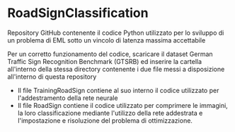 # RoadSignClassification
Repository GitHub contenente il codice Python utilizzato per lo sviluppo di un problema di EML sotto un vincolo di latenza massima accettabile

Per un corretto funzionamento del codice, scaricare il dataset German Traffic Sign Recognition Benchmark (GTSRB) ed inserire la cartella all'interno della stessa directory contenente i due file messi a disposizione all'interno di questa repository

- Il file TrainingRoadSign contiene al suo interno il codice utilizzato per l'addestramento della rete neurale 
- Il file RoadSign contiene il codice utilizzato per comprimere le immagini, la loro classificazione mediante l'utilizzo della rete addestrata e l'impostazione e risoluzione del problema di ottimizzazione.
